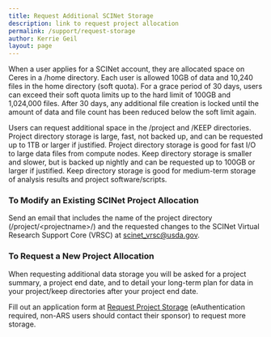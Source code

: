```yaml
---
title: Request Additional SCINet Storage
description: link to request project allocation
permalink: /support/request-storage
author: Kerrie Geil
layout: page
---
```


When a user applies for a SCINet account, they are allocated space on Ceres in a /home directory. Each user is allowed 10GB of data and 10,240 files in the home directory (soft quota). For a grace period of 30 days, users can exceed their soft quota limits up to the hard limit of 100GB and 1,024,000 files. After 30 days, any additional file creation is locked until the amount of data and file count has been reduced below the soft limit again.

Users can request additional space in the /project and /KEEP directories. Project directory storage is large, fast, not backed up, and can be requested up to 1TB or larger if justified. Project directory storage is good for fast I/O to large data files from compute nodes. Keep directory storage is smaller and slower, but is backed up nightly and can be requested up to 100GB or larger if justified. Keep directory storage is good for medium-term storage of analysis results and project software/scripts.

### To Modify an Existing SCINet Project Allocation
Send an email that includes the name of the project directory (/project/\<projectname\>/) and the requested changes to the SCINet Virtual Research Support Core (VRSC) at scinet_vrsc@usda.gov.

### To Request a New Project Allocation
When requesting additional data storage you will be asked for a project summary, a project end date, and to detail your long-term plan for data in your project/keep directories after your project end date.

Fill out an application form at [Request Project Storage](https://e.arsnet.usda.gov/sites/OCIO/scinet/accounts/SitePages/Project_Allocation_Request.aspx) (eAuthentication required, non-ARS users should contact their sponsor) to request more storage.
